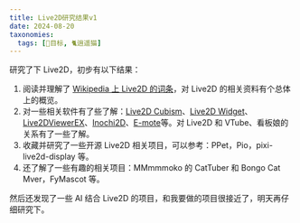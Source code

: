 ```yaml
---
title: Live2D研究结果v1
date: 2024-08-20
taxonomies:
  tags: [📆目标, 🐈逍遥猫]
---
```


研究了下 Live2D，初步有以下结果：

1. 阅读并理解了 [Wikipedia 上 Live2D 的词条]，对 Live2D 的相关资料有个总体上的概览。
2. 对一些相关软件有了些了解：[Live2D Cubism]、[Live2D Widget]、[Live2DViewerEX]、[Inochi2D]、[E-mote]等。对 Live2D 和 VTube、看板娘的关系有了一些了解。
3. 收藏并研究了一些开源 Live2D 相关项目，可以参考：PPet，Pio，pixi-live2d-display 等。
4. 还了解了一些有趣的相关项目：MMmmmoko 的 CatTuber 和 Bongo Cat Mver，FyMascot 等。

然后还发现了一些 AI 结合 Live2D 的项目，和我要做的项目很接近了，明天再仔细研究下。

[Wikipedia 上 Live2D 的词条]: https://en.wikipedia.org/wiki/Live2D
[Live2D Widget]: https://github.com/stevenjoezhang/live2d-widget
[Live2D Cubism]: https://www.live2d.com/
[Live2DViewerEX]: https://store.steampowered.com/app/616720/Live2DViewerEX/
[Inochi2D]: https://inochi2d.com/
[E-mote]: https://emote.mtwo.co.jp/
